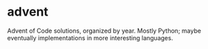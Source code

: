 # advent
Advent of Code solutions, organized by year. Mostly Python; maybe eventually implementations in more interesting languages.
